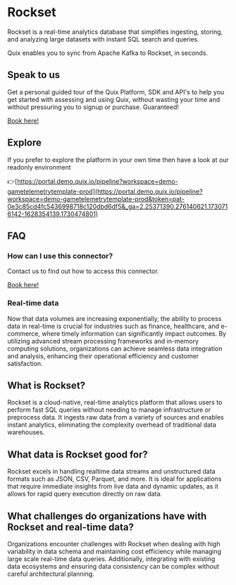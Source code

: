 <!-- START MARKDOWN -->
<!--[tech-name]-->
# Rockset

<!--[blurb-about-tech]-->
Rockset is a real-time analytics database that simplifies ingesting, storing, and analyzing large datasets with instant SQL search and queries.

Quix enables you to sync from Apache Kafka <span id="to_or_from">to</span> <span id="techname">Rockset</span>, in seconds.


## Speak to us

Get a personal guided tour of the Quix Platform, SDK and API's to help you get started with assessing and using Quix, without wasting your time and without pressuring you to signup or purchase. Guaranteed!

[Book here!](https://quix.io/book-a-demo)


## Explore

If you prefer to explore the platform in your own time then have a look at our readonly environment

👉[https://portal.demo.quix.io/pipeline?workspace=demo-gametelemetrytemplate-prod](https://portal.demo.quix.io/pipeline?workspace=demo-gametelemetrytemplate-prod&token=pat-0e3c85cd4fc5436998718c120dbd6df5&_ga=2.25371390.276140621.1730716142-1628354139.1730474801)


## FAQ 

### How can I use this connector?

Contact us to find out how to access this connector.

[Book here!](https://quix.io/book-a-demo)

### Real-time data

Now that data volumes are increasing exponentially, the ability to process data in real-time is crucial for industries such as finance, healthcare, and e-commerce, where timely information can significantly impact outcomes. By utilizing advanced stream processing frameworks and in-memory computing solutions, organizations can achieve seamless data integration and analysis, enhancing their operational efficiency and customer satisfaction.

## What is <span id="techname">Rockset</span>?

<!--[tech-seo-text]-->
Rockset is a cloud-native, real-time analytics platform that allows users to perform fast SQL queries without needing to manage infrastructure or preprocess data. It ingests raw data from a variety of sources and enables instant analytics, eliminating the complexity overhead of traditional data warehouses.

## What data is <span id="techname">Rockset</span> good for?

<!--[tech-data-seo-text]-->
Rockset excels in handling realtime data streams and unstructured data formats such as JSON, CSV, Parquet, and more. It is ideal for applications that require immediate insights from live data and dynamic updates, as it allows for rapid query execution directly on raw data.

## What challenges do organizations have with <span id="techname">Rockset</span> and real-time data?

<!--[tech-challenges-seo-text]-->
Organizations encounter challenges with Rockset when dealing with high variability in data schema and maintaining cost efficiency while managing large scale real-time data queries. Additionally, integrating with existing data ecosystems and ensuring data consistency can be complex without careful architectural planning.
<!-- END MARKDOWN -->